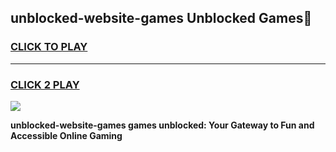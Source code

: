 
## unblocked-website-games Unblocked Games👋
<h3>
<a href="https://news.freeplayer.one?title=unblocked-website-games&ref=16F">CLICK TO PLAY</a></h3>
<hr>

<h3>
<a href="https://news.freeplayer.one?title=unblocked-website-games&ref=16F">CLICK 2 PLAY</a>
  
</h3>

<a href="https://news.freeplayer.one?title=unblocked-website-games&ref=16F/"><img src="https://clearcache.store/games.png"></a>


**unblocked-website-games games unblocked: Your Gateway to Fun and Accessible Online Gaming**
